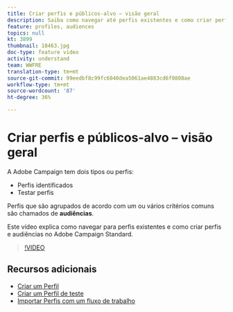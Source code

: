 ```yaml
---
title: Criar perfis e públicos-alvo – visão geral
description: Saiba como navegar até perfis existentes e como criar perfis e públicos-alvo no Adobe Campaign Standard.
feature: profiles, audiences
topics: null
kt: 3899
thumbnail: 18463.jpg
doc-type: feature video
activity: understand
team: WWFRE
translation-type: tm+mt
source-git-commit: 99eedbf8c99fc6040dea5061ae4883cd6f0808ae
workflow-type: tm+mt
source-wordcount: '87'
ht-degree: 36%

---
```



# Criar perfis e públicos-alvo – visão geral

A Adobe Campaign tem dois tipos ou perfis:

* Perfis identificados
* Testar perfis

Perfis que são agrupados de acordo com um ou vários critérios comuns são chamados de **audiências**.

Este vídeo explica como navegar para perfis existentes e como criar perfis e audiências no Adobe Campaign Standard.

>[!VIDEO](https://video.tv.adobe.com/v/18463/?quality=12)

## Recursos adicionais

* [Criar um Perfil](/help/profiles-and-audiences/creating-a-profile.md)
* [Criar um Perfil de teste](/help/profiles-and-audiences/test-profiles.md)
* [Importar Perfis com um fluxo de trabalho](/help/managing-processes-and-data/importing-profiles.md)
